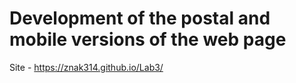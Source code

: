 # Development of the postal and mobile versions of the web page
Site - https://znak314.github.io/Lab3/
